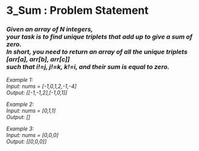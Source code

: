 # 3_Sum : Problem Statement

### _Given an array of N integers, <br> your task is to find unique triplets that add up to give a sum of zero. <br> In short, you need to return an array of all the unique triplets [arr[a], arr[b], arr[c]] <br> such that i!=j, j!=k, k!=i, and their sum is equal to zero._

_Example 1:<br>
Input: nums = [-1,0,1,2,-1,-4]<br>
Output: [[-1,-1,2],[-1,0,1]]_

_Example 2:<br>
Input: nums = [0,1,1]<br>
Output: []_

_Example 3:<br>
Input: nums = [0,0,0]<br>
Output: [[0,0,0]]_
